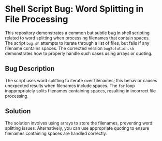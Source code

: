 # Shell Script Bug: Word Splitting in File Processing

This repository demonstrates a common but subtle bug in shell scripting related to word splitting when processing filenames that contain spaces.  The script `bug.sh` attempts to iterate through a list of files, but fails if any filename contains spaces. The corrected version `bugSolution.sh` demonstrates how to properly handle such cases using arrays or quoting.

## Bug Description
The script uses word splitting to iterate over filenames; this behavior causes unexpected results when filenames include spaces.  The `for` loop inappropriately splits filenames containing spaces, resulting in incorrect file processing.

## Solution
The solution involves using arrays to store the filenames, preventing word splitting issues.  Alternatively, you can use appropriate quoting to ensure filenames containing spaces are handled correctly.